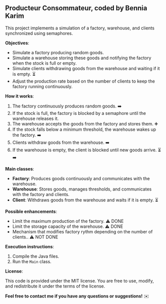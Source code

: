 ## Producteur Consommateur, coded by Bennia Karim

This project implements a simulation of a factory, warehouse, and clients synchronized using semaphores. 

**Objectives**:

* Simulate a factory producing random goods. 
* Simulate a warehouse storing these goods and notifying the factory when the stock is full or empty. 
* Simulate clients withdrawing goods from the warehouse and waiting if it is empty. ‍⏳
* Adjust the production rate based on the number of clients to keep the factory running continuously. 

**How it works**:

1. The factory continuously produces random goods. ➡️
2. If the stock is full, the factory is blocked by a semaphore until the warehouse releases it. 
3. The warehouse accepts the goods from the factory and stores them. ➕️
4. If the stock falls below a minimum threshold, the warehouse wakes up the factory. ➡️
5. Clients withdraw goods from the warehouse. ‍➡️
6. If the warehouse is empty, the client is blocked until new goods arrive. ⏳➡️

**Main classes**:

* **Factory**: Produces goods continuously and communicates with the warehouse. 
* **Warehouse**: Stores goods, manages thresholds, and communicates with the factory and clients. 
* **Client**: Withdraws goods from the warehouse and waits if it is empty. ‍⏳

**Possible enhancements**:

* Limit the maximum production of the factory. ⚠️ DONE
* Limit the storage capacity of the warehouse. ⚠️  DONE
* Mechanism that modifies factory rythm depending on the number of clients.. ⚠️  NOT DONE

**Execution instructions**:

1. Compile the Java files. 
2. Run the `Main` class. 


**License**:

This code is provided under the MIT license. You are free to use, modify, and redistribute it under the terms of the license.

**Feel free to contact me if you have any questions or suggestions!** ✉️
